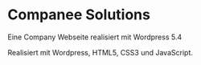 # Companee Solutions

Eine Company Webseite realisiert mit Wordpress 5.4

Realisiert mit Wordpress, HTML5, CSS3 und JavaScript.
